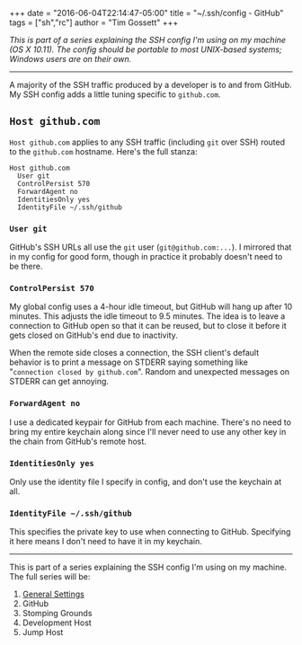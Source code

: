 +++
date = "2016-06-04T22:14:47-05:00"
title = "~/.ssh/config - GitHub"
tags = ["sh","rc"]
author = "Tim Gossett"
+++

_This is part of a series explaining the SSH config I'm using on my machine (OS X 10.11). The config should be portable to most UNIX-based systems; Windows users are on their own._

---------------------------------------

A majority of the SSH traffic produced by a developer is to and from GitHub. My SSH config adds a little tuning specific to `github.com`.

## `Host github.com`

`Host github.com` applies to any SSH traffic (including `git` over SSH) routed to the `github.com` hostname. Here's the full stanza:

```
Host github.com
  User git
  ControlPersist 570
  ForwardAgent no
  IdentitiesOnly yes
  IdentityFile ~/.ssh/github
```

### `User git`

GitHub's SSH URLs all use the `git` user (`git@github.com:...`). I mirrored that in my config for good form, though in practice it probably doesn't need to be there.

### `ControlPersist 570`

My global config uses a 4-hour idle timeout, but GitHub will hang up after 10 minutes. This adjusts the idle timeout to 9.5 minutes. The idea is to leave a connection to GitHub open so that it can be reused, but to close it before it gets closed on GitHub's end due to inactivity.

When the remote side closes a connection, the SSH client's default behavior is to print a message on STDERR saying something like "`connection closed by github.com`". Random and unexpected messages on STDERR can get annoying.

### `ForwardAgent no`

I use a dedicated keypair for GitHub from each machine. There's no need to bring my entire keychain along since I'll never need to use any other key in the chain from GitHub's remote host.

### `IdentitiesOnly yes`

Only use the identity file I specify in config, and don't use the keychain at all.

### `IdentityFile ~/.ssh/github`

This specifies the private key to use when connecting to GitHub. Specifying it here means I don't need to have it in my keychain.

---------------------------------------

This is part of a series explaining the SSH config I'm using on my machine. The full series will be:

1. [General Settings](/post/ssh-config-global-settings/)
2. GitHub
3. Stomping Grounds
4. Development Host
5. Jump Host
